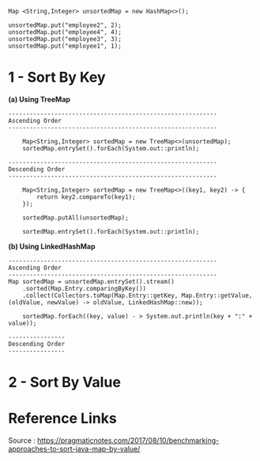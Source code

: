     Map <String,Integer> unsortedMap = new HashMap<>();
    
    unsortedMap.put("employee2", 2);
    unsortedMap.put("employee4", 4);
    unsortedMap.put("employee3", 3);
    unsortedMap.put("employee1", 1);
    
    
# 1 - Sort By Key 

**(a) Using TreeMap**

    -----------------------------------------------------------
    Ascending Order
    -----------------------------------------------------------
    
        Map<String,Integer> sortedMap = new TreeMap<>(unsortedMap);  		
        sortedMap.entrySet().forEach(System.out::println);

    -----------------------------------------------------------
    Descending Order
    -----------------------------------------------------------
    
        Map<String,Integer> sortedMap = new TreeMap<>((key1, key2) -> {
            return key2.compareTo(key1);
        });
        
        sortedMap.putAll(unsortedMap);
        
        sortedMap.entrySet().forEach(System.out::println);

**(b) Using LinkedHashMap**

    -----------------------------------------------------------
    Ascending Order
    -----------------------------------------------------------
    Map sortedMap = unsortedMap.entrySet().stream()
	    .sorted(Map.Entry.comparingByKey())
	    .collect(Collectors.toMap(Map.Entry::getKey, Map.Entry::getValue,(oldValue, newValue) -> oldValue, LinkedHashMap::new));

        sortedMap.forEach((key, value) - > System.out.println(key + ":" + value));

    ----------------
    Descending Order
    ----------------


# 2 - Sort By Value




# Reference Links

  Source : https://pragmaticnotes.com/2017/08/10/benchmarking-approaches-to-sort-java-map-by-value/
